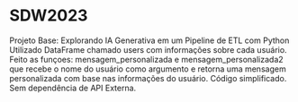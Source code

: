 # SDW2023
Projeto Base: Explorando IA Generativa em um Pipeline de ETL com Python
Utilizado DataFrame chamado users com informações sobre cada usuário. Feito as funçoes: mensagem_personalizada e mensagem_personalizada2 que recebe o nome do usuário como argumento e retorna uma mensagem personalizada com base nas informações do usuário.
Código simplificado. Sem dependência de API Externa.

